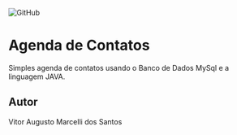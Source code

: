 ![GitHub](https://img.shields.io/github/license/vitormarcelli/agenda)
# Agenda de Contatos
Simples agenda de contatos usando o Banco de Dados MySql e a linguagem JAVA.
## Autor
Vitor Augusto Marcelli dos Santos



